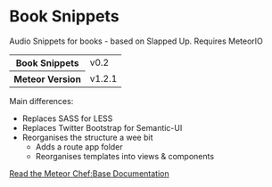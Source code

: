 # Book Snippets
Audio Snippets for books - based on Slapped Up.
Requires MeteorIO

<table>
  <tbody>
    <tr>
      <th>Book Snippets</th>
      <td>v0.2</td>
    </tr>
    <tr>
      <th>Meteor Version</th>
      <td>v1.2.1</td>
    </tr>
  </tbody>
</table>

Main differences:

* Replaces SASS for LESS
* Replaces Twitter Bootstrap for Semantic-UI
* Reorganises the structure a wee bit
  * Adds a route app folder
  * Reorganises templates into views & components

[Read the Meteor Chef:Base Documentation](http://themeteorchef.com/base)

